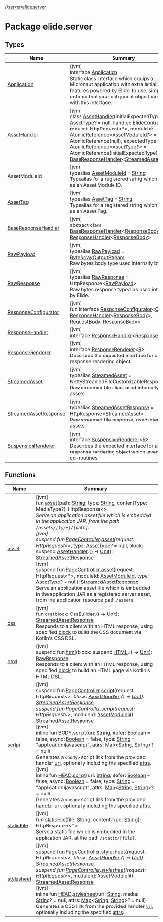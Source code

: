 //[server](../../index.md)/[elide.server](index.md)

# Package elide.server

## Types

| Name | Summary |
|---|---|
| [Application](-application/index.md) | [jvm]<br>interface [Application](-application/index.md)<br>Static class interface which equips a Micronaut application with extra initialization features powered by Elide; to use, simply enforce that your entrypoint object complies with this interface. |
| [AssetHandler](-asset-handler/index.md) | [jvm]<br>class [AssetHandler](-asset-handler/index.md)(initialExpectedType: [AssetType](../elide.server.assets/-asset-type/index.md)? = null, handler: [ElideController](../elide.server.controller/-elide-controller/index.md), request: HttpRequest&lt;*&gt;, moduleId: [AtomicReference](https://docs.oracle.com/javase/8/docs/api/java/util/concurrent/atomic/AtomicReference.html)&lt;[AssetModuleId](index.md#-803173189%2FClasslikes%2F-1343588467)?&gt; = AtomicReference(null), expectedType: [AtomicReference](https://docs.oracle.com/javase/8/docs/api/java/util/concurrent/atomic/AtomicReference.html)&lt;[AssetType](../elide.server.assets/-asset-type/index.md)?&gt; = AtomicReference(initialExpectedType)) : [BaseResponseHandler](-base-response-handler/index.md)&lt;[StreamedAsset](index.md#-1290834015%2FClasslikes%2F-1343588467)&gt; |
| [AssetModuleId](index.md#-803173189%2FClasslikes%2F-1343588467) | [jvm]<br>typealias [AssetModuleId](index.md#-803173189%2FClasslikes%2F-1343588467) = [String](https://kotlinlang.org/api/latest/jvm/stdlib/kotlin/-string/index.html)<br>Typealias for a registered string which is used as an Asset Module ID. |
| [AssetTag](index.md#-8394778%2FClasslikes%2F-1343588467) | [jvm]<br>typealias [AssetTag](index.md#-8394778%2FClasslikes%2F-1343588467) = [String](https://kotlinlang.org/api/latest/jvm/stdlib/kotlin/-string/index.html)<br>Typealias for a registered string which is used as an Asset Tag. |
| [BaseResponseHandler](-base-response-handler/index.md) | [jvm]<br>abstract class [BaseResponseHandler](-base-response-handler/index.md)&lt;[ResponseBody](-base-response-handler/index.md)&gt; : [ResponseHandler](-response-handler/index.md)&lt;[ResponseBody](-base-response-handler/index.md)&gt; |
| [RawPayload](index.md#-1925856790%2FClasslikes%2F-1343588467) | [jvm]<br>typealias [RawPayload](index.md#-1925856790%2FClasslikes%2F-1343588467) = [ByteArrayOutputStream](https://docs.oracle.com/javase/8/docs/api/java/io/ByteArrayOutputStream.html)<br>Raw bytes body type used internally by Elide. |
| [RawResponse](index.md#852884585%2FClasslikes%2F-1343588467) | [jvm]<br>typealias [RawResponse](index.md#852884585%2FClasslikes%2F-1343588467) = HttpResponse&lt;[RawPayload](index.md#-1925856790%2FClasslikes%2F-1343588467)&gt;<br>Raw bytes response typealias used internally by Elide. |
| [ResponseConfigurator](-response-configurator/index.md) | [jvm]<br>fun interface [ResponseConfigurator](-response-configurator/index.md)&lt;[Context](-response-configurator/index.md) : [ResponseHandler](-response-handler/index.md)&lt;[ResponseBody](-response-configurator/index.md)&gt;, [RequestBody](-response-configurator/index.md), [ResponseBody](-response-configurator/index.md)&gt; |
| [ResponseHandler](-response-handler/index.md) | [jvm]<br>interface [ResponseHandler](-response-handler/index.md)&lt;[ResponseBody](-response-handler/index.md)&gt; |
| [ResponseRenderer](-response-renderer/index.md) | [jvm]<br>interface [ResponseRenderer](-response-renderer/index.md)&lt;[R](-response-renderer/index.md)&gt;<br>Describes the expected interface for a response rendering object. |
| [StreamedAsset](index.md#-1290834015%2FClasslikes%2F-1343588467) | [jvm]<br>typealias [StreamedAsset](index.md#-1290834015%2FClasslikes%2F-1343588467) = NettyStreamedFileCustomizableResponseType<br>Raw streamed file alias, used internally for assets. |
| [StreamedAssetResponse](index.md#-491452832%2FClasslikes%2F-1343588467) | [jvm]<br>typealias [StreamedAssetResponse](index.md#-491452832%2FClasslikes%2F-1343588467) = HttpResponse&lt;[StreamedAsset](index.md#-1290834015%2FClasslikes%2F-1343588467)&gt;<br>Raw streamed file response, used internally for assets. |
| [SuspensionRenderer](-suspension-renderer/index.md) | [jvm]<br>interface [SuspensionRenderer](-suspension-renderer/index.md)&lt;[R](-suspension-renderer/index.md)&gt;<br>Describes the expected interface for a response rendering object which leverages co-routines. |

## Functions

| Name | Summary |
|---|---|
| [asset](asset.md) | [jvm]<br>fun [asset](asset.md)(path: [String](https://kotlinlang.org/api/latest/jvm/stdlib/kotlin/-string/index.html), type: [String](https://kotlinlang.org/api/latest/jvm/stdlib/kotlin/-string/index.html), contentType: MediaType?): HttpResponse&lt;*&gt;<br>Serve an application asset file which is embedded in the application JAR, from the path `/assets/[type]/[path]`.<br>[jvm]<br>suspend fun [PageController](../elide.server.controller/-page-controller/index.md).[asset](asset.md)(request: HttpRequest&lt;*&gt;, type: [AssetType](../elide.server.assets/-asset-type/index.md)? = null, block: suspend [AssetHandler](-asset-handler/index.md).() -&gt; [Unit](https://kotlinlang.org/api/latest/jvm/stdlib/kotlin/-unit/index.html)): [StreamedAssetResponse](index.md#-491452832%2FClasslikes%2F-1343588467)<br>[jvm]<br>suspend fun [PageController](../elide.server.controller/-page-controller/index.md).[asset](asset.md)(request: HttpRequest&lt;*&gt;, moduleId: [AssetModuleId](index.md#-803173189%2FClasslikes%2F-1343588467), type: [AssetType](../elide.server.assets/-asset-type/index.md)? = null): [StreamedAssetResponse](index.md#-491452832%2FClasslikes%2F-1343588467)<br>Serve an application asset file which is embedded in the application JAR as a registered server asset, from the application resource path `/assets`. |
| [css](css.md) | [jvm]<br>fun [css](css.md)(block: CssBuilder.() -&gt; [Unit](https://kotlinlang.org/api/latest/jvm/stdlib/kotlin/-unit/index.html)): [StreamedAssetResponse](index.md#-491452832%2FClasslikes%2F-1343588467)<br>Responds to a client with an HTML response, using specified [block](css.md) to build the CSS document via Kotlin's CSS DSL. |
| [html](html.md) | [jvm]<br>suspend fun [html](html.md)(block: suspend [HTML](../../../../packages/server/kotlinx.html/-h-t-m-l/index.md).() -&gt; [Unit](https://kotlinlang.org/api/latest/jvm/stdlib/kotlin/-unit/index.html)): [RawResponse](index.md#852884585%2FClasslikes%2F-1343588467)<br>Responds to a client with an HTML response, using specified [block](html.md) to build an HTML page via Kotlin's HTML DSL. |
| [script](script.md) | [jvm]<br>suspend fun [PageController](../elide.server.controller/-page-controller/index.md).[script](script.md)(request: HttpRequest&lt;*&gt;, block: [AssetHandler](-asset-handler/index.md).() -&gt; [Unit](https://kotlinlang.org/api/latest/jvm/stdlib/kotlin/-unit/index.html)): [StreamedAssetResponse](index.md#-491452832%2FClasslikes%2F-1343588467)<br>suspend fun [PageController](../elide.server.controller/-page-controller/index.md).[script](script.md)(request: HttpRequest&lt;*&gt;, moduleId: [AssetModuleId](index.md#-803173189%2FClasslikes%2F-1343588467)): [StreamedAssetResponse](index.md#-491452832%2FClasslikes%2F-1343588467)<br>[jvm]<br>inline fun [BODY](../../../../packages/server/kotlinx.html/-b-o-d-y/index.md).[script](script.md)(uri: [String](https://kotlinlang.org/api/latest/jvm/stdlib/kotlin/-string/index.html), defer: [Boolean](https://kotlinlang.org/api/latest/jvm/stdlib/kotlin/-boolean/index.html) = false, async: [Boolean](https://kotlinlang.org/api/latest/jvm/stdlib/kotlin/-boolean/index.html) = false, type: [String](https://kotlinlang.org/api/latest/jvm/stdlib/kotlin/-string/index.html) = &quot;application/javascript&quot;, attrs: [Map](https://kotlinlang.org/api/latest/jvm/stdlib/kotlin.collections/-map/index.html)&lt;[String](https://kotlinlang.org/api/latest/jvm/stdlib/kotlin/-string/index.html), [String](https://kotlinlang.org/api/latest/jvm/stdlib/kotlin/-string/index.html)&gt;? = null)<br>Generates a `<body>` script link from the provided handler [uri](script.md), optionally including the specified [attrs](script.md).<br>[jvm]<br>inline fun [HEAD](../../../../packages/server/kotlinx.html/-h-e-a-d/index.md).[script](script.md)(uri: [String](https://kotlinlang.org/api/latest/jvm/stdlib/kotlin/-string/index.html), defer: [Boolean](https://kotlinlang.org/api/latest/jvm/stdlib/kotlin/-boolean/index.html) = false, async: [Boolean](https://kotlinlang.org/api/latest/jvm/stdlib/kotlin/-boolean/index.html) = false, type: [String](https://kotlinlang.org/api/latest/jvm/stdlib/kotlin/-string/index.html) = &quot;application/javascript&quot;, attrs: [Map](https://kotlinlang.org/api/latest/jvm/stdlib/kotlin.collections/-map/index.html)&lt;[String](https://kotlinlang.org/api/latest/jvm/stdlib/kotlin/-string/index.html), [String](https://kotlinlang.org/api/latest/jvm/stdlib/kotlin/-string/index.html)&gt;? = null)<br>Generates a `<head>` script link from the provided handler [uri](script.md), optionally including the specified [attrs](script.md). |
| [staticFile](static-file.md) | [jvm]<br>fun [staticFile](static-file.md)(file: [String](https://kotlinlang.org/api/latest/jvm/stdlib/kotlin/-string/index.html), contentType: [String](https://kotlinlang.org/api/latest/jvm/stdlib/kotlin/-string/index.html)): HttpResponse&lt;*&gt;<br>Serve a static file which is embedded in the application JAR, at the path `/static/[file]`. |
| [stylesheet](stylesheet.md) | [jvm]<br>suspend fun [PageController](../elide.server.controller/-page-controller/index.md).[stylesheet](stylesheet.md)(request: HttpRequest&lt;*&gt;, block: [AssetHandler](-asset-handler/index.md).() -&gt; [Unit](https://kotlinlang.org/api/latest/jvm/stdlib/kotlin/-unit/index.html)): [StreamedAssetResponse](index.md#-491452832%2FClasslikes%2F-1343588467)<br>suspend fun [PageController](../elide.server.controller/-page-controller/index.md).[stylesheet](stylesheet.md)(request: HttpRequest&lt;*&gt;, moduleId: [AssetModuleId](index.md#-803173189%2FClasslikes%2F-1343588467)): [StreamedAssetResponse](index.md#-491452832%2FClasslikes%2F-1343588467)<br>[jvm]<br>inline fun [HEAD](../../../../packages/server/kotlinx.html/-h-e-a-d/index.md).[stylesheet](stylesheet.md)(uri: [String](https://kotlinlang.org/api/latest/jvm/stdlib/kotlin/-string/index.html), media: [String](https://kotlinlang.org/api/latest/jvm/stdlib/kotlin/-string/index.html)? = null, attrs: [Map](https://kotlinlang.org/api/latest/jvm/stdlib/kotlin.collections/-map/index.html)&lt;[String](https://kotlinlang.org/api/latest/jvm/stdlib/kotlin/-string/index.html), [String](https://kotlinlang.org/api/latest/jvm/stdlib/kotlin/-string/index.html)&gt;? = null)<br>Generates a CSS link from the provided handler [uri](stylesheet.md), optionally including the specified [attrs](stylesheet.md). |

